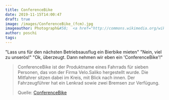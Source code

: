 ```yaml
---
title: ConferenceBike
date: 2019-11-15T14:00:47
draft: true
image: /images/ConferenceBike_(fcm).jpg
imageauthor: Photograph&#58;  <a href="http://commons.wikimedia.org/wiki/User:Frank_C._M%C3%BCller" title="User:Frank C. Müller">Frank C. Müller</a>, Frankfurt am Main
author: poschi
tags: 
---
```


"Lass uns für den nächsten Betriebsausflug ein Bierbike mieten" "Nein, viel zu
unserös!" "Ok, überzeugt. Dann nehmen wir eben ein 'ConferenceBike'!"

> ConferenceBike ist der Produktname eines Fahrrads für sieben Personen, das von
> der Firma Velo.Saliko hergestellt wurde. Die Mitfahrer sitzen dabei im Kreis,
> mit Blick nach innen. Der Fahrzeugführer hat ein Lenkrad sowie zwei Bremsen
> zur Verfügung.
>
> Quelle: [ConferenceBike](https://de.wikipedia.org/wiki/ConferenceBike)
